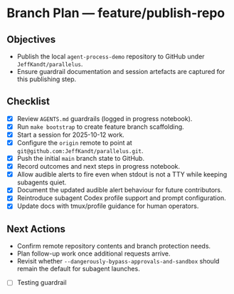 # Branch Plan — feature/publish-repo

## Objectives
- Publish the local `agent-process-demo` repository to GitHub under `JeffKandt/parallelus`.
- Ensure guardrail documentation and session artefacts are captured for this publishing step.

## Checklist
- [x] Review `AGENTS.md` guardrails (logged in progress notebook).
- [x] Run `make bootstrap` to create feature branch scaffolding.
- [x] Start a session for 2025-10-12 work.
- [x] Configure the `origin` remote to point at `git@github.com:JeffKandt/parallelus.git`.
- [x] Push the initial `main` branch state to GitHub.
- [x] Record outcomes and next steps in progress notebook.
- [x] Allow audible alerts to fire even when stdout is not a TTY while keeping subagents quiet.
- [x] Document the updated audible alert behaviour for future contributors.
- [x] Reintroduce subagent Codex profile support and prompt configuration.
- [x] Update docs with tmux/profile guidance for human operators.

## Next Actions
- Confirm remote repository contents and branch protection needs.
- Plan follow-up work once additional requests arrive.
- Revisit whether `--dangerously-bypass-approvals-and-sandbox` should remain the default for subagent launches.

- [ ] Testing guardrail
